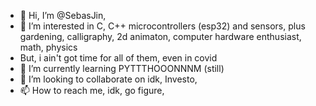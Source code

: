 - 👋 Hi, I’m @SebasJin, 
- 👀 I’m interested in C, C++ microcontrollers (esp32) and sensors, plus gardening, calligraphy, 2d animaton, computer hardware enthusiast, math, physics
- But, i ain't got time for all of them, even in covid
- 🌱 I’m currently learning PYTTTHOOONNNM (still)
- 💞️ I’m looking to collaborate on idk, Investo,
- 📫 How to reach me, idk, go figure, 

<!---
SebasJin/SebasJin is a ✨ special ✨ repository because its `README.md` (this file) appears on your GitHub profile.
You can click the Preview link to take a look at your changes.
--->
